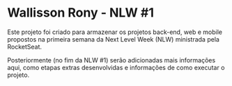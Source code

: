 # Wallisson Rony - NLW #1

<p>Este projeto foi criado para armazenar os projetos back-end, web e mobile propostos na primeira semana da Next Level Week (NLW) ministrada pela RocketSeat.</p>

</hr>

<p>Posteriormente (no fim da NLW #1) serão adicionadas mais informações aqui, como etapas extras desenvolvidas e informações de como executar o projeto.</p>